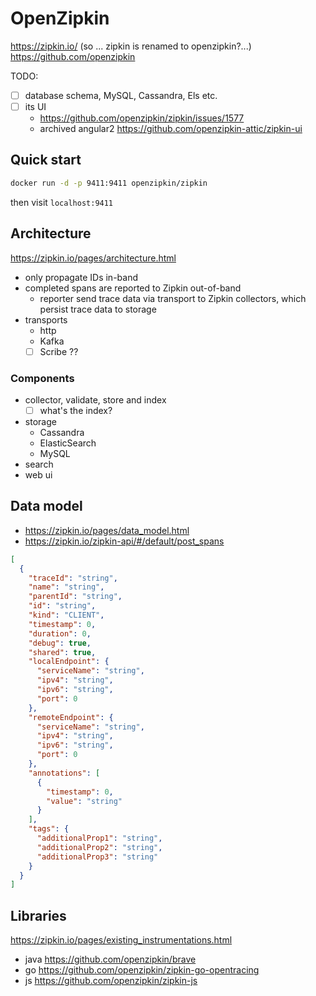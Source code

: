 # OpenZipkin

https://zipkin.io/ (so ... zipkin is renamed to openzipkin?...)
https://github.com/openzipkin

TODO:

- [ ] database schema, MySQL, Cassandra, Els etc.
- [ ] its UI 
  - https://github.com/openzipkin/zipkin/issues/1577
  - archived angular2 https://github.com/openzipkin-attic/zipkin-ui

## Quick start

````bash
docker run -d -p 9411:9411 openzipkin/zipkin
````

then visit `localhost:9411`

## Architecture

https://zipkin.io/pages/architecture.html

- only propagate IDs in-band
- completed spans are reported to Zipkin out-of-band
  - reporter send trace data via transport to Zipkin collectors, which persist trace data to storage
- transports
  - http
  - Kafka
  - [ ] Scribe ??
  
### Components

- collector, validate, store and index
  - [ ] what's the index?
- storage
  - Cassandra
  - ElasticSearch
  - MySQL
- search
- web ui

## Data model

- https://zipkin.io/pages/data_model.html
- https://zipkin.io/zipkin-api/#/default/post_spans

````json
[
  {
    "traceId": "string",
    "name": "string",
    "parentId": "string",
    "id": "string",
    "kind": "CLIENT",
    "timestamp": 0,
    "duration": 0,
    "debug": true,
    "shared": true,
    "localEndpoint": {
      "serviceName": "string",
      "ipv4": "string",
      "ipv6": "string",
      "port": 0
    },
    "remoteEndpoint": {
      "serviceName": "string",
      "ipv4": "string",
      "ipv6": "string",
      "port": 0
    },
    "annotations": [
      {
        "timestamp": 0,
        "value": "string"
      }
    ],
    "tags": {
      "additionalProp1": "string",
      "additionalProp2": "string",
      "additionalProp3": "string"
    }
  }
]
````

## Libraries

https://zipkin.io/pages/existing_instrumentations.html

- java https://github.com/openzipkin/brave
- go https://github.com/openzipkin/zipkin-go-opentracing
- js https://github.com/openzipkin/zipkin-js

